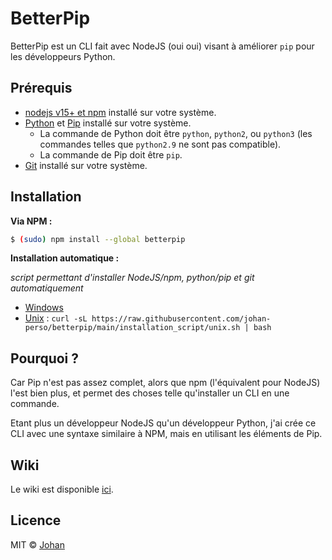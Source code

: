 # BetterPip

BetterPip est un CLI fait avec NodeJS (oui oui) visant à améliorer `pip` pour les développeurs Python.


## Prérequis

* [nodejs v15+ et npm](https://nodejs.org) installé sur votre système.
* [Python](https://www.python.org) et [Pip](https://pypi.org/project/pip) installé sur votre système.
	* La commande de Python doit être `python`, `python2`, ou `python3` (les commandes telles que `python2.9` ne sont pas compatible).
	* La commande de Pip doit être `pip`.
* [Git](https://git-scm.com) installé sur votre système.


## Installation

**Via NPM :**
```bash
$ (sudo) npm install --global betterpip
```

**Installation automatique :**

*script permettant d'installer NodeJS/npm, python/pip et git automatiquement*

* [Windows](https://github.com/johan-perso/betterpip/blob/main/installation_script/windows.cmd)
* [Unix](https://github.com/johan-perso/betterpip/blob/main/installation_script/unix.sh) : `curl -sL https://raw.githubusercontent.com/johan-perso/betterpip/main/installation_script/unix.sh | bash`


## Pourquoi ?

Car Pip n'est pas assez complet, alors que npm (l'équivalent pour NodeJS) l'est bien plus, et permet des choses telle qu'installer un CLI en une commande.

Etant plus un développeur NodeJS qu'un développeur Python, j'ai crée ce CLI avec une syntaxe similaire à NPM, mais en utilisant les éléments de Pip.


## Wiki

Le wiki est disponible [ici](https://github.com/johan-perso/betterpip/wiki).


## Licence

MIT © [Johan](https://johanstickman.com)
